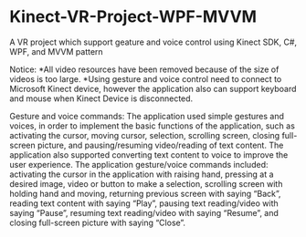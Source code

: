 # Kinect-VR-Project-WPF-MVVM
A VR project which support geature and voice control using Kinect SDK, C#, WPF, and MVVM pattern

Notice:
*All video resources have been removed because of the size of videos is too large.
*Using gesture and voice control need to connect to Microsoft Kinect device, 
 however the application also can support keyboard and mouse when Kinect Device is disconnected.

Gesture and voice commands:
The application used simple gestures and voices, in order to implement the basic functions of the application, 
such as activating the cursor, moving cursor, selection, scrolling screen, closing full-screen picture, 
and pausing/resuming video/reading of text content. 
The application also supported converting text content to voice to improve the user experience. 
The application gesture/voice commands included: activating the cursor in the application with raising hand, 
pressing at a desired image, video or button to make a selection, scrolling screen with holding hand and moving, 
returning previous screen with saying “Back”, reading text content with saying “Play”, pausing text reading/video with saying “Pause”, 
resuming text reading/video with saying “Resume”, and closing full-screen picture with saying “Close”.
